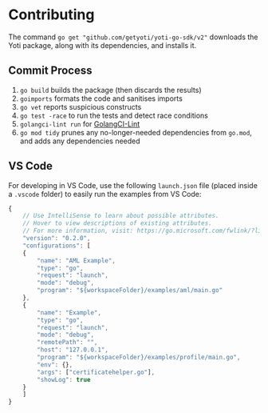 # Contributing

The command `go get "github.com/getyoti/yoti-go-sdk/v2"` downloads the Yoti package, along with its dependencies, and installs it.

## Commit Process

1) `go build` builds the package (then discards the results)
1) `goimports` formats the code and sanitises imports
1) `go vet` reports suspicious constructs
1) `go test -race` to run the tests and detect race conditions
1) `golangci-lint run` for [GolangCI-Lint](https://github.com/golangci/golangci-lint)
1) `go mod tidy` prunes any no-longer-needed dependencies from `go.mod`, and adds any dependencies needed

## VS Code

For developing in VS Code, use the following `launch.json` file (placed inside a `.vscode` folder) to easily run the examples from VS Code:

```javascript
{
    // Use IntelliSense to learn about possible attributes.
    // Hover to view descriptions of existing attributes.
    // For more information, visit: https://go.microsoft.com/fwlink/?linkid=830387
    "version": "0.2.0",
    "configurations": [
    {
        "name": "AML Example",
        "type": "go",
        "request": "launch",
        "mode": "debug",
        "program": "${workspaceFolder}/examples/aml/main.go"
    },
    {
        "name": "Example",
        "type": "go",
        "request": "launch",
        "mode": "debug",
        "remotePath": "",
        "host": "127.0.0.1",
        "program": "${workspaceFolder}/examples/profile/main.go",
        "env": {},
        "args": ["certificatehelper.go"],
        "showLog": true
    }
    ]
}
```